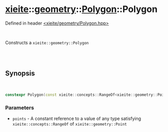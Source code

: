 # [xieite](../../xieite.md)::[geometry](../../geometry.md)::[Polygon](../Polygon.md)::Polygon
Defined in header [<xieite/geometry/Polygon.hpp>](../../../include/xieite/geometry/Polygon.hpp)

<br/>

Constructs a `xieite::geometry::Polygon`

<br/><br/>

## Synopsis

<br/>

```cpp
constexpr Polygon(const xieite::concepts::RangeOf<xieite::geometry::Point> auto& points) noexcept;
```
### Parameters
- `points` - A constant reference to a value of any type satisfying `xieite::concepts::RangeOf` of `xieite::geometry::Point`
